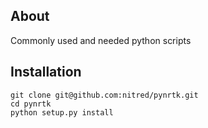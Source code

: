 ## About
Commonly used and needed python scripts

## Installation
```
git clone git@github.com:nitred/pynrtk.git
cd pynrtk
python setup.py install
```
